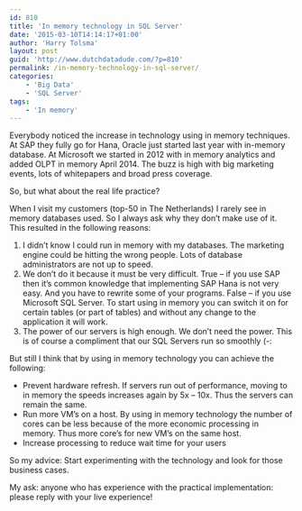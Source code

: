 ```yaml
---
id: 810
title: 'In memory technology in SQL Server'
date: '2015-03-10T14:14:17+01:00'
author: 'Harry Tolsma'
layout: post
guid: 'http://www.dutchdatadude.com/?p=810'
permalink: /in-memory-technology-in-sql-server/
categories:
    - 'Big Data'
    - 'SQL Server'
tags:
    - 'In memory'
---
```


Everybody noticed the increase in technology using in memory techniques. At SAP they fully go for Hana, Oracle just started last year with in-memory database. At Microsoft we started in 2012 with in memory analytics and added OLPT in memory April 2014. The buzz is high with big marketing events, lots of whitepapers and broad press coverage.

So, but what about the real life practice?

When I visit my customers (top-50 in The Netherlands) I rarely see in memory databases used. So I always ask why they don’t make use of it. This resulted in the following reasons:
<ol>
	<li>I didn’t know I could run in memory with my databases.
The marketing engine could be hitting the wrong people. Lots of database administrators are not up to speed.</li>
	<li>We don’t do it because it must be very difficult.
True – if you use SAP then it’s common knowledge that implementing SAP Hana is not very easy. And you have to rewrite some of your programs. False – if you use Microsoft SQL Server. To start using in memory you can switch it on for certain tables (or part of tables) and without any change to the application it will work.</li>
	<li>The power of our servers is high enough. We don’t need the power.
This is of course a compliment that our SQL Servers run so smoothly (-:</li>
</ol>
But still I think that by using in memory technology you can achieve the following:
<ul>
	<li>Prevent hardware refresh. If servers run out of performance, moving to in memory the speeds increases again by 5x – 10x. Thus the servers can remain the same.</li>
	<li>Run more VM’s on a host. By using in memory technology the number of cores can be less because of the more economic processing in memory. Thus more core’s for new VM’s on the same host.</li>
	<li>Increase processing to reduce wait time for your users</li>
</ul>
So my advice: Start experimenting with the technology and look for those business cases.

My ask: anyone who has experience with the practical implementation: please reply with your live experience!